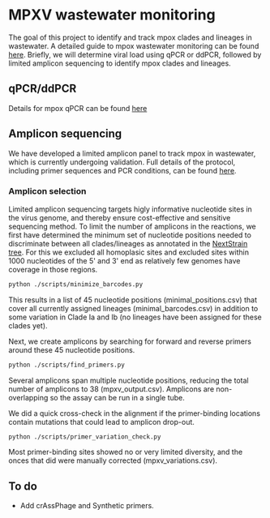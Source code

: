 # MPXV wastewater monitoring

The goal of this project to identify and track mpox clades and lineages in wastewater. A detailed guide to mpox wastewater monitoring can be found [here](https://docs.google.com/document/d/1nAviDZ1zYuch_lw5V3apHTP8yuYBijM-YpmJa1pnH38/edit?usp=sharing). Briefly, we will determine viral load using qPCR or ddPCR, followed by limited amplicon sequencing to identify mpox clades and lineages.

## qPCR/ddPCR

Details for mpox qPCR can be found [here](https://docs.google.com/document/d/1gJjlMpCT4WedxmWK1IeYNG631m9tKNoL1fQC2yteVvw/edit?usp=sharing)

## Amplicon sequencing

We have developed a limited amplicon panel to track mpox in wastewater, which is currently undergoing validation. Full details of the protocol, including primer sequences and PCR conditions, can be found [here](https://docs.google.com/document/d/16wW9Z8x56SuXh_-_rdKi04XwALk-fom-WNRF0cfFlOA/edit?usp=sharing).

### Amplicon selection

Limited amplicon sequencing targets higly informative nucleotide sites in the virus genome, and thereby ensure cost-effective and sensitive sequencing method. To limit the number of amplicons in the reactions, we first have determined the minimum set of nucleotide positions needed to discriminate between all clades/lineages as annotated in the [NextStrain tree](https://nextstrain.org/mpox/all-clades). For this we excluded all homoplasic sites and excluded sites within 1000 nucleotides of the 5' and 3' end as relatively few genomes have coverage in those regions.
```sh
python ./scripts/minimize_barcodes.py
```
This results in a list of 45 nucleotide positions (minimal_positions.csv) that cover all currently assigned lineages (minimal_barcodes.csv) in addition to some variation in Clade Ia and Ib (no lineages have been assigned for these clades yet). 

Next, we create amplicons by searching for forward and reverse primers around these 45 nucleotide positions.
```sh
python ./scripts/find_primers.py
```
Several amplicons span multiple nucleotide positions, reducing the total number of amplicons to 38 (mpxv_output.csv). Amplicons are non-overlapping so the assay can be run in a single tube.

We did a quick cross-check in the alignment if the primer-binding locations contain mutations that could lead to amplicon drop-out.
```sh
python ./scripts/primer_variation_check.py
```
Most primer-binding sites showed no or very limited diversity, and the onces that did were manually corrected (mpxv_variations.csv).

## To do
- Add crAssPhage and Synthetic primers.
